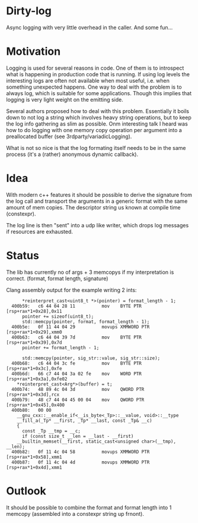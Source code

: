 # Dirty-log
Async logging with very little overhead in the caller. And some fun...

# Motivation
Logging is used for several reasons in code. One of them is to introspect what is happening in production code that is running. If using log levels the interesting logs are often not available when most useful, i.e. when something unexpected happens. One way to deal with the problem is to always log, which is suitable for some applications. Though this implies that logging is very light weight on the emitting side. 

Several authors proposed how to deal with this problem. Essentially it boils down to not log a string which involves heavy string operations, but to keep the log info gathering as slim as possible. Onm interesting talk I heard was how to do logging with one memory copy operation per argument into a preallocated buffer (see 3rdparty/variadicLogging).

What is not so nice is that the log formating itself needs to be in the same process (it's a (rather) anonymous dynamic callback).

# Idea

With modern c++ features it should be possible to derive the signature from the log call and transport the arguments in a generic format with the same amount of mem copies. The descriptor string us known at compile time (constexpr).

The log line is then "sent" into a udp like writer, which drops log messages if resources are exhausted.

# Status

The lib has currently no of args + 3 memcopys if my interpretation is correct. (format, format length, signature)

Clang assembly output for the example writing 2 ints:

```assembly
      *reinterpret_cast<uint8_t *>(pointer) = format_length - 1;
  400b59:	c6 44 04 28 11       	mov    BYTE PTR [rsp+rax*1+0x28],0x11
      pointer += sizeof(uint8_t);
      std::memcpy(pointer, format, format_length - 1);
  400b5e:	0f 11 44 04 29       	movups XMMWORD PTR [rsp+rax*1+0x29],xmm0
  400b63:	c6 44 04 39 7d       	mov    BYTE PTR [rsp+rax*1+0x39],0x7d
      pointer += format_length - 1;
      
      std::memcpy(pointer, sig_str::value, sig_str::size);
  400b68:	c6 44 04 3c fe       	mov    BYTE PTR [rsp+rax*1+0x3c],0xfe
  400b6d:	66 c7 44 04 3a 02 fe 	mov    WORD PTR [rsp+rax*1+0x3a],0xfe02
    *reinterpret_cast<Arg*>(buffer) = t;
  400b74:	48 89 4c 04 3d       	mov    QWORD PTR [rsp+rax*1+0x3d],rcx
  400b79:	48 c7 44 04 45 00 04 	mov    QWORD PTR [rsp+rax*1+0x45],0x400
  400b80:	00 00 
    __gnu_cxx::__enable_if<__is_byte<_Tp>::__value, void>::__type
    __fill_a(_Tp* __first, _Tp* __last, const _Tp& __c)
    {
      const _Tp __tmp = __c;
      if (const size_t __len = __last - __first)
	__builtin_memset(__first, static_cast<unsigned char>(__tmp), __len);
  400b82:	0f 11 4c 04 58       	movups XMMWORD PTR [rsp+rax*1+0x58],xmm1
  400b87:	0f 11 4c 04 4d       	movups XMMWORD PTR [rsp+rax*1+0x4d],xmm1
```

# Outlook

It should be possible to combine the format and format length into 1 memcopy (assembled into a constexpr string up frnont).



